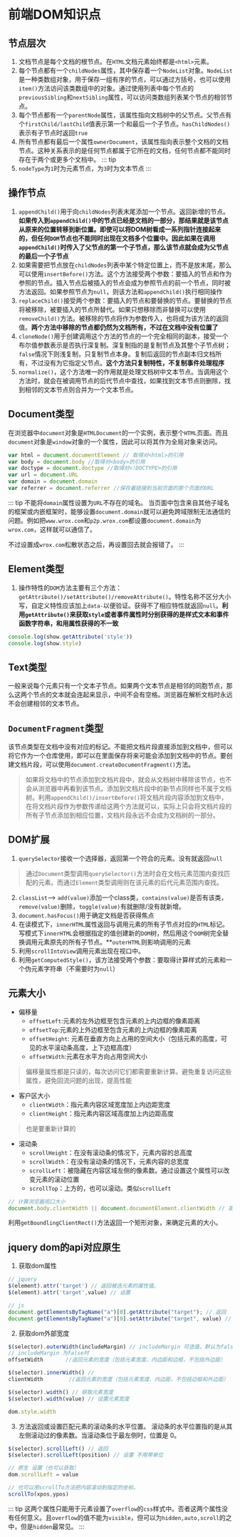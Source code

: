 # 前端DOM知识点
## 节点层次
1. 文档节点是每个文档的根节点。在`HTML`文档元素始终都是`<html>`元素。
2. 每个节点都有一个`childNodes`属性，其中保存着一个`NodeList`对象。`NodeList`是一种类数组对象，用于保存一组有序的节点，可以通过方括号，也可以使用`item()`方法访问该类数组中的对象。通过使用列表中每个节点的`previousSibling`和`nextSibling`属性，可以访问类数组列表某个节点的相邻节点。
3. 每个节点都有一个`parentNode`属性，该属性指向文档树中的父节点。父节点有个`firstChild/lastChild`值表示第一个和最后一个子节点。`hasChildNodes()`表示有子节点时返回`true`
4. 所有节点都有最后一个属性`ownerDocument`，该属性指向表示整个文档的文档节点。这种关系表示的是任何节点都属于它所在的文档，任何节点都不能同时存在于两个或更多个文档中。
::: tip
1. `nodeType`为`1`时为元素节点，为`3`时为文本节点
:::

## 操作节点
1. `appendChild()`用于向`childNodes`列表末尾添加一个节点。返回新增的节点。**如果传入到`appendChild()`中的节点已经是文档的一部分，那结果就是该节点从原来的位置转移到新位置。即使可以将DOM树看成一系列指针连接起来的，但任何`DOM`节点也不能同时出现在文档多个位置中。因此如果在调用`appendChild()`时传入了父节点的第一个子节点，那么该节点就会成为父节点的最后一个子节点**
2. 如果需要把节点放在`childNodes`列表中某个特定位置上，而不是放末尾，那么可以使用`insertBefore()`方法。这个方法接受两个参数：要插入的节点和作为参照的节点。插入节点后被插入的节点会成为参照节点的前一个节点，同时被方法返回。如果参照节点为`null`，则该方法和`appendChild()`执行相同操作
3. `replaceChild()`接受两个参数：要插入的节点和要替换的节点。要替换的节点将被移除，被要插入的节点所替代。如果只想移除而非替换可以使用`removeChild()`方法。被移除的节点将作为参数传入，也将成为该方法的返回值。**两个方法中移除的节点都仍然为文档所有，不过在文档中没有位置了**
4. `cloneNode()`用于创建调用这个方法的节点的一个完全相同的副本，接受一个布尔值参数表示是否执行深复制。深复制指的是复制节点及其整个子节点树；`false`情况下则浅复制，只复制节点本身。复制后返回的节点副本归文档所有，不过没有为它指定父节点。**这个方法只复制特性，不复制事件处理程序**
5. `normalize()`，这个方法唯一的作用就是处理文档树中文本节点。当调用这个方法时，就会在被调用节点的后代节点中查找，如果找到文本节点则删除，找到相邻的文本节点则合并为一个文本节点。

## Document类型
在浏览器中`document`对象是`HTMLDocument`的一个实例，表示整个`HTML`页面。而且`document`对象是`window`对象的一个属性，因此可以将其作为全局对象来访问。
```js
var html = document.documentElement // 取得对<html>的引用
var body = document.body //取得对<body>的引用
var doctype = document.doctype //取得对<!DOCTYPE>的引用
var url = document.URL
var domain = document.domain
var referrer = document.referrer //保存着链接到当前页面的那个页面的URL
```

::: tip
不能将`domain`属性设置为`URL`不存在的域名。
当页面中包含来自其他子域名的框架或内嵌框架时，能够设置`document.domain`就可以避免跨域限制无法通信的问题。例如把`www.wrox.com`和`p2p.wrox.com`都设置`document.domain`为`wrox.com`，这样就可以通信了。

不过设置成`wrox.com`松散状态之后，再设置回去就会报错了。
:::

## Element类型
1. 操作特性的`DOM`方法主要有三个方法：`getAttribute()/setAttribute()/removeAttribute()`。特性名称不区分大小写，自定义特性应该加上`data-`以便验证。获得不了相应特性就返回`null`。**利用`getAttribute()`来获取`style`或者事件属性时分别获得的是样式文本和事件函数字符串，和用属性获得的不一致**

```js
console.log(show.getAttribute('style'))
console.log(show.style)
```

## Text类型
一般来说每个元素只有一个文本子节点。如果两个文本节点是相邻的同胞节点，那么这两个节点的文本就会连起来显示，中间不会有空格。浏览器在解析文档时永远不会创建相邻的文本节点。

## `DocumentFragment`类型
该节点类型在文档中没有对应的标记。不能把文档片段直接添加到文档中，但可以将它作为一个仓库使用，即可以在里面保存将来可能会添加到文档中的节点。要创建文档片段，可以使用`document.createDocumentFragment()`方法。

> 如果将文档中的节点添加到文档片段中，就会从文档树中移除该节点，也不会从浏览器中再看到该节点。添加到文档片段中的新节点同样也不属于文档树。利用`appendChild()/insertBefore()`将文档片段内容添加到文档中，在将文档片段作为参数传递给这两个方法就可以，实际上只会将文档片段的所有子节点添加到相应位置，文档片段永远不会成为文档树的一部分。

## DOM扩展
1. `querySelector`接收一个选择器，返回第一个符合的元素。没有就返回`null`
> 通过`Document`类型调用`querySelector()`方法时会在文档元素范围内查找匹配的元素。而通过`Element`类型调用则在该元素的后代元素范围内查找。

2. `classList`--> `add(value)`添加一个class类，`contains(value)`是否有该类，`remove(value)`删除，`toggle(value)`有就删除/没有就新增。
3. `document.hasFocus()`用于确定文档是否获得焦点
4. 在读模式下，`innerHTML`属性返回与调用元素的所有子节点对应的`HTML`标记。写模式下`innerHTML`会根据指定的值创建新的`DOM`树，然后用这个`DOM`树完全替换调用元素原先的所有子节点。**`outerHTML`则影响调用的元素
5. 利用`scrollIntoView`调用元素出现在视口中。
6. 利用`getComputedStyle()`，该方法接受两个参数：要取得计算样式的元素和一个伪元素字符串（不需要时为`null`）

## 元素大小
- 偏移量
    + `offsetLeft`:元素的左外边框至包含元素的上内边框的像素距离
    + `offsetTop`:元素的上外边框至包含元素的上内边框的像素距离
    + `offsetHeight`: 元素在垂直方向上占用的空间大小（包括元素的高度，可见的水平滚动条高度，上下边框高度）
    + `offsetWidth`:元素在水平方向占用空间大小
> 偏移量属性都是只读的，每次访问它们都需要重新计算。避免重复访问这些属性，避免回流问题的出现，提高性能

- 客户区大小
    + `clientWidth`：指元素内容区域宽度加上内边距宽度
    + `clientHeight`：指元素内容区域高度加上内边距高度
> 也是要重新计算的

- 滚动条
    + `scrollHeight`：在没有滚动条的情况下，元素内容的总高度
    + `scrollWidth`：在没有滚动条的情况下，元素内容的总宽度
    + `scrollLeft`：被隐藏在内容区域左侧的像素数。通过设置这个属性可以改变元素的滚动位置
    + `scrollTop`：上方的，也可以滚动。类似`scrollLeft`
```js
// 计算浏览器视口大小
document.body.clientWidth || document.documentElement.clientWidth // 高度也是这么处理兼容性
```

利用`getBoundlingClientRect()`方法返回一个矩形对象，来确定元素的大小。

## jquery dom的api对应原生
1. 获取dom属性
```js
// jquery
$(element).attr('target') // 返回被选元素的属性值。
$(element).attr('target',value) // 设置

// js
document.getElementsByTagName("a")[0].getAttribute("target"); // 返回
document.getElementsByTagName("a")[0].setAttribute("target", value) // 设置
```

2. 获取dom外部宽度
```js
$(selector).outerWidth(includeMargin) // includeMargin 可选值，默认为false，即不包含margin，只有包含padding+border
// includeMargin 为false时
offsetWidth       //返回元素的宽度（包括元素宽度、内边距和边框，不包括外边距）

$(selector).innerWidth() // 
clientWidth        //返回元素的宽度（包括元素宽度、内边距，不包括边框和外边距）

$(selector).width() // 获取元素宽度
$(selector).width(value) // 设置元素宽度

dom.style.width
```

3. 方法返回或设置匹配元素的滚动条的水平位置。
滚动条的水平位置指的是从其左侧滚动过的像素数。当滚动条位于最左侧时，位置是 0。
```js
$(selector).scrollLeft() // 返回
$(selector).scrollLeft(position) // 设置 不用带单位

// 原生 设置（也可以获取）
dom.scrollLeft = value

// 也可以用scrollTo方法把内容滚动到指定的坐标。
scrollTo(xpos,ypos)
```
::: tip
这两个属性只能用于元素设置了`overflow`的`css`样式中。否者这两个属性没有任何意义。且`overflow`的值不能为`visible`，但可以为`hidden,auto,scroll`的之中，但是`hidden`最常见。
:::